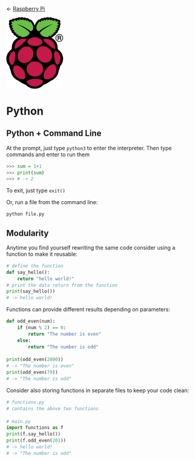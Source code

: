 ← [Raspberry Pi](../../README.md)

<a href="../../README.md"><img width="150" src="../../assets/img/RPi-Logo-Reg-SCREEN.webp"></a>

# Python





## Python + Command Line

At the prompt, just type `python3` to enter the interpreter. Then type commands and enter to run them

```python
>>> sum = 1+1
>>> print(sum)
>>> # -> 2
```

To exit, just type `exit()`


Or, run a file from the command line:

```bash
python file.py
```




## Modularity


Anytime you find yourself rewriting the same code consider using a function to make it reusable:

```python
# define the function
def say_hello():
	return "hello world!"
# print the data return from the function
print(say_hello())
# -> hello world!
```

Functions can provide different results depending on parameters:

```python
def odd_even(num):
	if (num % 2) == 0:
		return "The number is even"
	else:
		return "The number is odd"

print(odd_even(2000))
# -> "The number is even"
print(odd_even(79))
# -> "The number is odd"
```


Consider also storing functions in separate files to keep your code clean:

```python
# functions.py
# contains the above two functions

# main.py
import functions as f
print(f.say_hello())
print(f.odd_even(201))
# -> hello world!
# -> "The number is odd"
```
